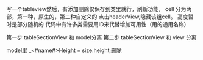 写一个tableview然后，有添加删除仅保存到类里就行，刷新功能，
cell 分为两部，第一种，原生的，第二种自定义的
点击headerView,隐藏该组cell。
高度暂时是部分随机的
代码中有许多类需要用ID来代替增加可用性（用的通用名称）

第一步 tableSectionView 和 model分离
第二步 tableSectionView 和 view 分离


model里
    _<#name#>Height = size.height;删除
